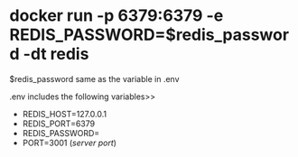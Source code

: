 # docker run -p 6379:6379 -e REDIS_PASSWORD=$redis_password -dt redis

$redis_password same as the variable in .env

.env includes the following variables>>

- REDIS_HOST=127.0.0.1
- REDIS_PORT=6379
- REDIS_PASSWORD=
- PORT=3001 (_server port_)
